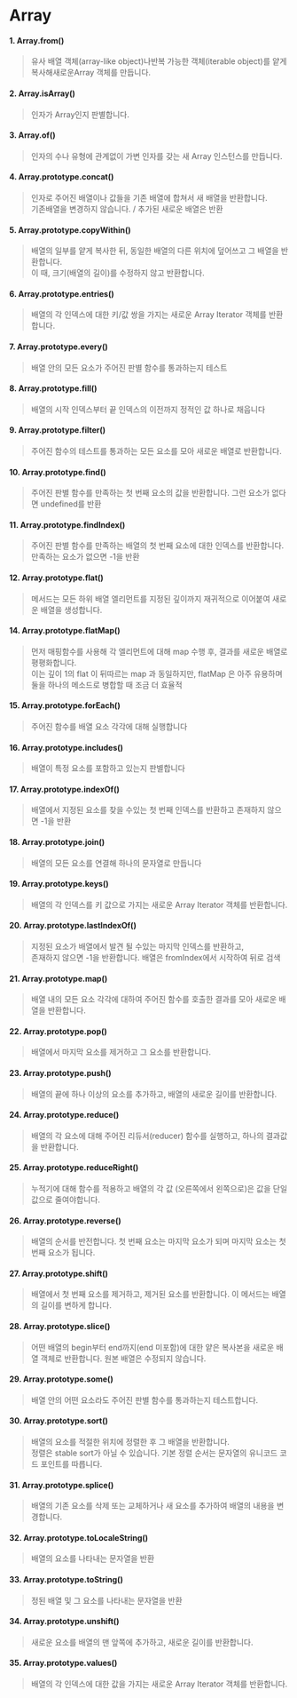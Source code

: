 Array 
============
#### 1. Array.from()
> 유사 배열 객체(array-like object)나반복 가능한 객체(iterable object)를 얕게 복사해새로운Array 객체를 만듭니다.
#### 2. Array.isArray()
> 인자가 Array인지 판별합니다.
#### 3. Array.of()
> 인자의 수나 유형에 관계없이 가변 인자를 갖는 새 Array 인스턴스를 만듭니다.
#### 4. Array.prototype.concat()
> 인자로 주어진 배열이나 값들을 기존 배열에 합쳐서 새 배열을 반환합니다.    
> 기존배열을 변경하지 않습니다. / 추가된 새로운 배열은 반환
#### 5. Array.prototype.copyWithin()
> 배열의 일부를 얕게 복사한 뒤, 동일한 배열의 다른 위치에 덮어쓰고 그 배열을 반환합니다.   
> 이 때, 크기(배열의 길이)를 수정하지 않고 반환합니다.
#### 6. Array.prototype.entries()
> 배열의 각 인덱스에 대한 키/값 쌍을 가지는 새로운 Array Iterator 객체를 반환합니다.
#### 7. Array.prototype.every()
> 배열 안의 모든 요소가 주어진 판별 함수를 통과하는지 테스트
#### 8. Array.prototype.fill()
> 배열의 시작 인덱스부터 끝 인덱스의 이전까지 정적인 값 하나로 채웁니다
#### 9. Array.prototype.filter()
> 주어진 함수의 테스트를 통과하는 모든 요소를 모아 새로운 배열로 반환합니다.
#### 10. Array.prototype.find()
> 주어진 판별 함수를 만족하는 첫 번째 요소의 값을 반환합니다. 그런 요소가 없다면 undefined를 반환
#### 11. Array.prototype.findIndex()
> 주어진 판별 함수를 만족하는 배열의 첫 번째 요소에 대한 인덱스를 반환합니다. 만족하는 요소가 없으면 -1을 반환
#### 12. Array.prototype.flat()
> 메서드는 모든 하위 배열 엘리먼트를 지정된 깊이까지 재귀적으로 이어붙여 새로운 배열을 생성합니다.
#### 14. Array.prototype.flatMap()
> 먼저 매핑함수를 사용해 각 엘리먼트에 대해 map 수행 후, 결과를 새로운 배열로 평평화합니다.   
> 이는 깊이 1의 flat 이 뒤따르는 map 과 동일하지만, flatMap 은 아주 유용하며 둘을 하나의 메소드로 병합할 때 조금 더 효율적
#### 15. Array.prototype.forEach()
> 주어진 함수를 배열 요소 각각에 대해 실행합니다
#### 16. Array.prototype.includes()
> 배열이 특정 요소를 포함하고 있는지 판별합니다
#### 17. Array.prototype.indexOf()
> 배열에서 지정된 요소를 찾을 수있는 첫 번째 인덱스를 반환하고 존재하지 않으면 -1을 반환
#### 18. Array.prototype.join()
> 배열의 모든 요소를 연결해 하나의 문자열로 만듭니다
#### 19. Array.prototype.keys()
> 배열의 각 인덱스를 키 값으로 가지는 새로운 Array Iterator 객체를 반환합니다.
#### 20. Array.prototype.lastIndexOf()
> 지정된 요소가 배열에서 발견 될 수있는 마지막 인덱스를 반환하고,     
> 존재하지 않으면 -1을 반환합니다. 배열은 fromIndex에서 시작하여 뒤로 검색
#### 21. Array.prototype.map()
> 배열 내의 모든 요소 각각에 대하여 주어진 함수를 호출한 결과를 모아 새로운 배열을 반환합니다.
#### 22. Array.prototype.pop()
> 배열에서 마지막 요소를 제거하고 그 요소를 반환합니다.
#### 23. Array.prototype.push()
> 배열의 끝에 하나 이상의 요소를 추가하고, 배열의 새로운 길이를 반환합니다.
#### 24. Array.prototype.reduce()
> 배열의 각 요소에 대해 주어진 리듀서(reducer) 함수를 실행하고, 하나의 결과값을 반환합니다.
#### 25. Array.prototype.reduceRight()
> 누적기에 대해 함수를 적용하고 배열의 각 값 (오른쪽에서 왼쪽으로)은 값을 단일 값으로 줄여야합니다.
#### 26. Array.prototype.reverse()
> 배열의 순서를 반전합니다. 첫 번째 요소는 마지막 요소가 되며 마지막 요소는 첫 번째 요소가 됩니다.
#### 27. Array.prototype.shift()
> 배열에서 첫 번째 요소를 제거하고, 제거된 요소를 반환합니다. 이 메서드는 배열의 길이를 변하게 합니다.
#### 28. Array.prototype.slice()
> 어떤 배열의 begin부터 end까지(end 미포함)에 대한 얕은 복사본을 새로운 배열 객체로 반환합니다. 원본 배열은 수정되지 않습니다.
#### 29. Array.prototype.some()
> 배열 안의 어떤 요소라도 주어진 판별 함수를 통과하는지 테스트합니다.
#### 30. Array.prototype.sort()
> 배열의 요소를 적절한 위치에 정렬한 후 그 배열을 반환합니다.    
> 정렬은 stable sort가 아닐 수 있습니다. 기본 정렬 순서는 문자열의 유니코드 코드 포인트를 따릅니다.
#### 31. Array.prototype.splice()
> 배열의 기존 요소를 삭제 또는 교체하거나 새 요소를 추가하여 배열의 내용을 변경합니다.
#### 32. Array.prototype.toLocaleString()
> 배열의 요소를 나타내는 문자열을 반환
#### 33. Array.prototype.toString()
> 정된 배열 및 그 요소를 나타내는 문자열을 반환
#### 34. Array.prototype.unshift()
> 새로운 요소를 배열의 맨 앞쪽에 추가하고, 새로운 길이를 반환합니다.
#### 35. Array.prototype.values()
> 배열의 각 인덱스에 대한 값을 가지는 새로운 Array Iterator 객체를 반환합니다.